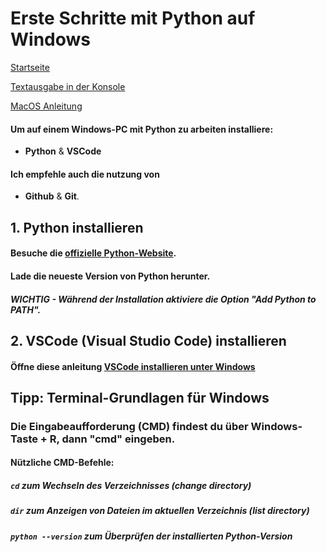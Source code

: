 # Erste Schritte mit Python auf Windows

[Startseite](/Projekte/Kapitel_0/Anfang_Lese_Mich.md) 

[Textausgabe in der Konsole](/Projekte/Kapitel_1/Textausgabe_InDerKonsole.md)

[MacOS Anleitung](../Kapitel_0/Erste_Schritte_Mac.md)

#### Um auf einem Windows-PC mit Python zu arbeiten installiere: 
- **Python** & **VSCode**

 
#### Ich empfehle auch die nutzung von 
- **Github** & **Git**.

## 1. Python installieren
#### Besuche die [offizielle Python-Website](https://www.python.org/).
#### Lade die neueste Version von Python herunter.
##### **WICHTIG** - Während der Installation aktiviere die Option **"Add Python to PATH"**.

## 2. VSCode (Visual Studio Code) installieren
#### Öffne diese anleitung [**VSCode** installieren unter **Windows**](Installation_VSCode_Win.md) 

## Tipp: Terminal-Grundlagen für Windows
### Die Eingabeaufforderung (CMD) findest du über **Windows-Taste** + **R**, dann "**cmd**" eingeben.
#### Nützliche CMD-Befehle:
##### `cd` zum Wechseln des Verzeichnisses (**c**hange **d**irectory)
##### `dir` zum Anzeigen von Dateien im aktuellen Verzeichnis (list directory)
##### `python --version` zum Überprüfen der installierten Python-Version


